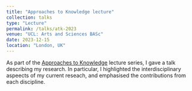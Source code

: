 ```yaml
---
title: "Approaches to Knowledge lecture"
collection: talks
type: "Lecture"
permalink: /talks/atk-2023
venue: "UCL: Arts and Sciences BASc"
date: 2023-12-15
location: "London, UK"
---
```


As part of the [Approaches to Knowledge](https://www.ucl.ac.uk/module-catalogue/modules/approaches-to-knowledge-introduction-to-interdisciplinarity-BASC0001) lecture series, I gave a talk describing my research. In particular, I highlighted the interdisciplinary aspeects of my current reseach, and emphasised the contributions from each discipline.
